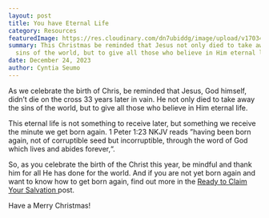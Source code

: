 ```yaml
---
layout: post
title: You have Eternal Life
category: Resources
featuredImage: https://res.cloudinary.com/dn7ubiddg/image/upload/v1703460869/blog/IMG_7036.jpg
summary: This Christmas be reminded that Jesus not only died to take away the
  sins of the world, but to give all those who believe in Him eternal life.
date: December 24, 2023
author: Cyntia Seumo
---
```

As we celebrate the birth of Chris, be reminded that Jesus, God himself, didn’t die on the cross 33 years later in vain. He not only died to take away the sins of the world, but to give all those who believe in Him eternal life. 

This eternal life is not something to receive later, but something we receive the minute we get born again. 1 Peter 1:23 NKJV reads ”having been born again, not of corruptible seed but incorruptible, through the word of God which lives and abides forever,“. 

So, as you celebrate the birth of the Christ this year, be mindful and thank him for all He has done for the world. And if you are not yet born again and want to know how to get born again, find out more in the [Ready to Claim Your Salvation ](https://overcomewithchrist.com/posts/ready-to-claim-your-salvation)post.

Have a Merry Christmas!